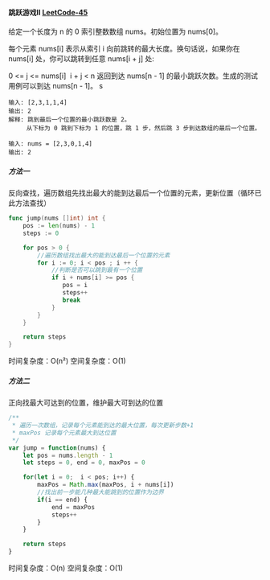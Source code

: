 #### 跳跃游戏II [LeetCode-45](https://leetcode.cn/problems/jump-game-ii/)
给定一个长度为 n 的 0 索引整数数组 nums。初始位置为 nums[0]。

每个元素 nums[i] 表示从索引 i 向前跳转的最大长度。换句话说，如果你在 nums[i] 处，你可以跳转到任意 nums[i + j] 处:

0 <= j <= nums[i] 
i + j < n
返回到达 nums[n - 1] 的最小跳跃次数。生成的测试用例可以到达 nums[n - 1]。
s

```
输入: [2,3,1,1,4]
输出: 2
解释: 跳到最后一个位置的最小跳跃数是 2。
     从下标为 0 跳到下标为 1 的位置，跳 1 步，然后跳 3 步到达数组的最后一个位置。
```

```
输入: nums = [2,3,0,1,4]
输出: 2
```

##### 方法一
反向查找，遍历数组先找出最大的能到达最后一个位置的元素，更新位置（循环已此方法查找）
``` go
func jump(nums []int) int {
    pos := len(nums) - 1
    steps := 0

    for pos > 0 {
        //遍历数组找出最大的能到达最后一个位置的元素
        for i := 0; i < pos ; i ++ {
            //判断是否可以跳到最有一个位置
            if i + nums[i] >= pos {
               pos = i
               steps++ 
               break
            }
        }
    }

    return steps
}
```
时间复杂度：O(n²)
空间复杂度：O(1)

##### 方法二
正向找最大可达到的位置，维护最大可到达的位置
``` js
/**
 * 遍历一次数组，记录每个元素能到达的最大位置，每次更新步数+1
 * maxPos 记录每个元素最大到达位置
 */
var jump = function(nums) {
    let pos = nums.length - 1
    let steps = 0, end = 0, maxPos = 0

    for(let i = 0;  i < pos; i++) {
        maxPos = Math.max(maxPos, i + nums[i])
        //找出前一步能几种最大能跳到的位置作为边界
        if(i == end) {
            end = maxPos
            steps++
        }
    }

    return steps
}

```
时间复杂度：O(n)
空间复杂度：O(1)